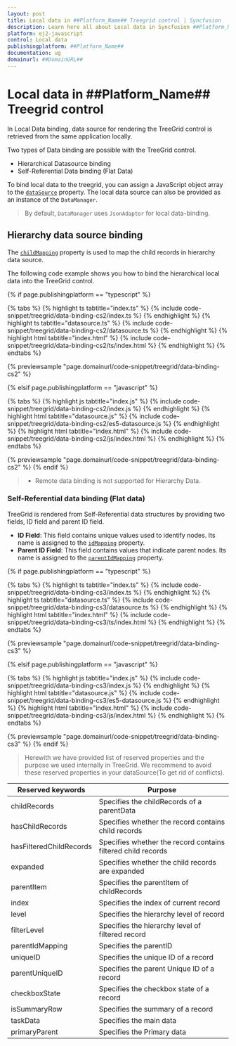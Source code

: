 ```yaml
---
layout: post
title: Local data in ##Platform_Name## Treegrid control | Syncfusion
description: Learn here all about Local data in Syncfusion ##Platform_Name## Treegrid control of Syncfusion Essential JS 2 and more.
platform: ej2-javascript
control: Local data 
publishingplatform: ##Platform_Name##
documentation: ug
domainurl: ##DomainURL##
---
```


# Local data in ##Platform_Name## Treegrid control

In Local Data binding, data source for rendering the TreeGrid control is retrieved from the same application locally.

Two types of Data binding are possible with the TreeGrid control.

* Hierarchical Datasource binding
* Self-Referential Data binding (Flat Data)

To bind local data to the treegrid, you can assign a JavaScript object array to the [`dataSource`](../../api/treegrid#datasource) property. The local data source can also be provided as an instance of the `DataManager`.

> By default, `DataManager` uses `JsonAdaptor` for local data-binding.

## Hierarchy data source binding

The [`childMapping`](../../api/treegrid#childMapping) property is used to map the child records in hierarchy data source.

The following code example shows you how to bind the hierarchical local data into the TreeGrid control.

{% if page.publishingplatform == "typescript" %}

 {% tabs %}
{% highlight ts tabtitle="index.ts" %}
{% include code-snippet/treegrid/data-binding-cs2/index.ts %}
{% endhighlight %}
{% highlight ts tabtitle="datasource.ts" %}
{% include code-snippet/treegrid/data-binding-cs2/datasource.ts %}
{% endhighlight %}
{% highlight html tabtitle="index.html" %}
{% include code-snippet/treegrid/data-binding-cs2/ts/index.html %}
{% endhighlight %}
{% endtabs %}
        
{% previewsample "page.domainurl/code-snippet/treegrid/data-binding-cs2" %}

{% elsif page.publishingplatform == "javascript" %}

{% tabs %}
{% highlight js tabtitle="index.js" %}
{% include code-snippet/treegrid/data-binding-cs2/index.js %}
{% endhighlight %}
{% highlight html tabtitle="datasource.js" %}
{% include code-snippet/treegrid/data-binding-cs2/es5-datasource.js %}
{% endhighlight %}
{% highlight html tabtitle="index.html" %}
{% include code-snippet/treegrid/data-binding-cs2/js/index.html %}
{% endhighlight %}
{% endtabs %}

{% previewsample "page.domainurl/code-snippet/treegrid/data-binding-cs2" %}
{% endif %}

> * Remote data binding is not supported for Hierarchy Data.

### Self-Referential data binding (Flat data)

TreeGrid is rendered from Self-Referential data structures by providing two fields, ID field and parent ID field.

* **ID Field**: This field contains unique values used to identify nodes. Its name is assigned to the [`idMapping`](../../api/treegrid#idMapping) property.
* **Parent ID Field**: This field contains values that indicate parent nodes. Its name is assigned to the [`parentIdMapping`](../../api/treegrid#parentIdMapping) property.

{% if page.publishingplatform == "typescript" %}

 {% tabs %}
{% highlight ts tabtitle="index.ts" %}
{% include code-snippet/treegrid/data-binding-cs3/index.ts %}
{% endhighlight %}
{% highlight ts tabtitle="datasource.ts" %}
{% include code-snippet/treegrid/data-binding-cs3/datasource.ts %}
{% endhighlight %}
{% highlight html tabtitle="index.html" %}
{% include code-snippet/treegrid/data-binding-cs3/ts/index.html %}
{% endhighlight %}
{% endtabs %}
        
{% previewsample "page.domainurl/code-snippet/treegrid/data-binding-cs3" %}

{% elsif page.publishingplatform == "javascript" %}

{% tabs %}
{% highlight js tabtitle="index.js" %}
{% include code-snippet/treegrid/data-binding-cs3/index.js %}
{% endhighlight %}
{% highlight html tabtitle="datasource.js" %}
{% include code-snippet/treegrid/data-binding-cs3/es5-datasource.js %}
{% endhighlight %}
{% highlight html tabtitle="index.html" %}
{% include code-snippet/treegrid/data-binding-cs3/js/index.html %}
{% endhighlight %}
{% endtabs %}

{% previewsample "page.domainurl/code-snippet/treegrid/data-binding-cs3" %}
{% endif %}

> Herewith we have provided list of reserved properties and the purpose we used internally in TreeGrid. We recommend to avoid these reserved properties in your dataSource(To get rid of conflicts).

Reserved keywords | Purpose
-----|-----
childRecords | Specifies the childRecords of a parentData
hasChildRecords | Specifies whether the record contains child records
hasFilteredChildRecords | Specifies whether the record contains filtered child records
expanded | Specifies whether the child records are expanded
parentItem | Specifies the parentItem of childRecords
index | Specifies the index of current record
level | Specifies the hierarchy level of record
filterLevel | Specifies the hierarchy level of filtered record
parentIdMapping | Specifies the parentID
uniqueID | Specifies the unique ID of a record
parentUniqueID | Specifies the parent Unique ID of a record
checkboxState | Specifies the checkbox state of a record
isSummaryRow | Specifies the summary of a record
taskData | Specifies the main data
primaryParent | Specifies the Primary data
